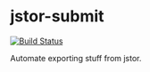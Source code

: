 # jstor-submit

[![Build Status](https://travis-ci.org/erochest/jstor-submit.png)](https://travis-ci.org/erochest/jstor-submit)

Automate exporting stuff from jstor.